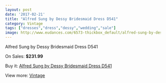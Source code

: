 ```yaml
---
layout: post
date: '2017-02-21'
title: "Alfred Sung by Dessy Bridesmaid Dress D541"
category: Vintage
tags: ["dresses","dress","dessy","wedding","sale"]
image: http://www.eudances.com/6573-thickbox_default/alfred-sung-by-dessy-bridesmaid-dress-d541.jpg
---
```

Alfred Sung by Dessy Bridesmaid Dress D541

On Sales: **$231.99**
<a href="https://www.eudances.com/en/vintage/2410-alfred-sung-by-dessy-bridesmaid-dress-d541.html"><amp-img layout="responsive" width="600" height="600" src="//www.eudances.com/6573-thickbox_default/alfred-sung-by-dessy-bridesmaid-dress-d541.jpg" alt="Alfred Sung by Dessy Bridesmaid Dress D541 0" /></a>
<a href="https://www.eudances.com/en/vintage/2410-alfred-sung-by-dessy-bridesmaid-dress-d541.html"><amp-img layout="responsive" width="600" height="600" src="//www.eudances.com/6574-thickbox_default/alfred-sung-by-dessy-bridesmaid-dress-d541.jpg" alt="Alfred Sung by Dessy Bridesmaid Dress D541 1" /></a>

Buy it: [Alfred Sung by Dessy Bridesmaid Dress D541](https://www.eudances.com/en/vintage/2410-alfred-sung-by-dessy-bridesmaid-dress-d541.html "Alfred Sung by Dessy Bridesmaid Dress D541")

View more: [Vintage](https://www.eudances.com/en/29-vintage "Vintage")